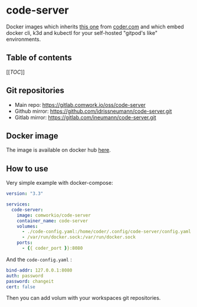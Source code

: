 # code-server

Docker images which inherits [this one](https://hub.docker.com/r/codercom/code-server) from [coder.com](https://coder.com) and which embed docker cli, k3d and kubectl for your self-hosted "gitpod's like" environments.

## Table of contents

[[_TOC_]]

## Git repositories

* Main repo: https://gitlab.comwork.io/oss/code-server
* Github mirror: https://github.com/idrissneumann/code-server.git
* Gitlab mirror: https://gitlab.com/ineumann/code-server.git

## Docker image

The image is available on docker hub [here](https://hub.docker.com/repository/docker/comworkio/code-server).

## How to use

Very simple example with docker-compose:

```yaml
version: "3.3"

services: 
  code-server:
    image: comworkio/code-server
    container_name: code-server
    volumes:
      - ./code-config.yaml:/home/coder/.config/code-server/config.yaml:z
      - /var/run/docker.sock:/var/run/docker.sock
    ports: 
      - {{ coder_port }}:8080
```

And the `code-config.yaml` :

```yaml
bind-addr: 127.0.0.1:8080
auth: password
password: changeit
cert: false
```

Then you can add volum with your workspaces git repositories.
